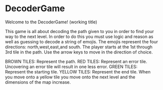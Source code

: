 # DecoderGame

Welcome to the DecoderGame! (working title)

This game is all about decoding the path given to you in order to find your way to the next level. In order to do this you must use logic and reason as well as guessing to decode a string of emojis. The emojis represent the four directions: north,west,east,and south. 
The player starts at the 1st through 3rd tile in the path. 
Use the arrow keys to move in the direction of choice.

BROWN TILES:
    Represent the path.
RED TILES:
    Represent an error tile.
    Uncovering an error tile will result in one less error.
GREEN TILES:
    Represent the starting tile.
YELLOW TILES:
    Represent the end tile.
    When you move onto a yellow tile you move onto the next level and the dimensions of the map increase.

